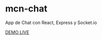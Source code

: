 # mcn-chat

App de Chat con React, Express y Socket.io

[DEMO LIVE](http://mcn-chat.herokuapp.com)

